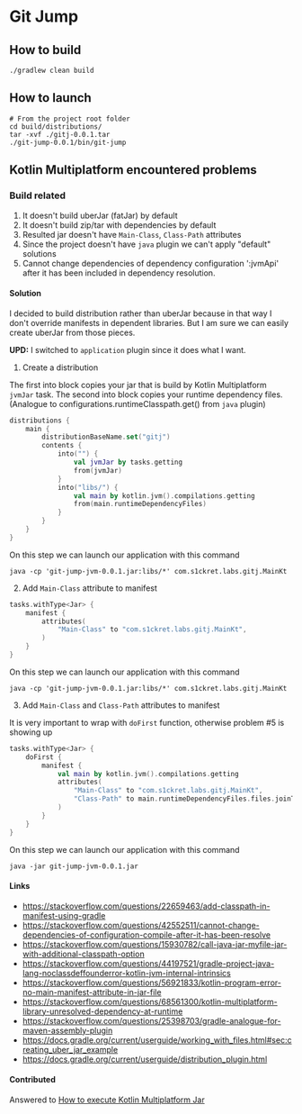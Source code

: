 # Git Jump

## How to build

```shell
./gradlew clean build
```

## How to launch

```shell
# From the project root folder
cd build/distributions/
tar -xvf ./gitj-0.0.1.tar
./git-jump-0.0.1/bin/git-jump
```

## Kotlin Multiplatform encountered problems

### Build related

1. It doesn't build uberJar (fatJar) by default
2. It doesn't build zip/tar with dependencies by default
3. Resulted jar doesn't have `Main-Class`, `Class-Path` attributes
4. Since the project doesn't have `java` plugin we can't apply "default" solutions
5. Cannot change dependencies of dependency configuration ':jvmApi' after it has been included in dependency resolution.

#### Solution

I decided to build distribution rather than uberJar because in that way I don't override manifests in dependent libraries.
But I am sure we can easily create uberJar from those pieces.

**UPD:** I switched to `application` plugin since it does what I want.

1. Create a distribution

The first into block copies your jar that is build by Kotlin Multiplatform `jvmJar` task.
The second into block copies your runtime dependency files. (Analogue to configurations.runtimeClasspath.get() from `java` plugin)

```kotlin
distributions {
    main {
        distributionBaseName.set("gitj")
        contents {
            into("") {
                val jvmJar by tasks.getting
                from(jvmJar)
            }
            into("libs/") {
                val main by kotlin.jvm().compilations.getting
                from(main.runtimeDependencyFiles)
            }
        }
    }
}
```

On this step we can launch our application with this command

```shell
java -cp 'git-jump-jvm-0.0.1.jar:libs/*' com.s1ckret.labs.gitj.MainKt
```

2. Add `Main-Class` attribute to manifest

```kotlin
tasks.withType<Jar> {
    manifest {
        attributes(
            "Main-Class" to "com.s1ckret.labs.gitj.MainKt",
        )
    }
}
```

On this step we can launch our application with this command

```shell
java -cp 'git-jump-jvm-0.0.1.jar:libs/*' com.s1ckret.labs.gitj.MainKt
```

3. Add `Main-Class` and `Class-Path` attributes to manifest

It is very important to wrap with `doFirst` function, otherwise problem #5 is showing up

```kotlin
tasks.withType<Jar> {
    doFirst {
        manifest {
            val main by kotlin.jvm().compilations.getting
            attributes(
                "Main-Class" to "com.s1ckret.labs.gitj.MainKt",
                "Class-Path" to main.runtimeDependencyFiles.files.joinToString(" ") { "libs/" + it.name }
            )
        }
    }
}
```

On this step we can launch our application with this command

```shell
java -jar git-jump-jvm-0.0.1.jar
```

#### Links

- https://stackoverflow.com/questions/22659463/add-classpath-in-manifest-using-gradle
- https://stackoverflow.com/questions/42552511/cannot-change-dependencies-of-configuration-compile-after-it-has-been-resolve
- https://stackoverflow.com/questions/15930782/call-java-jar-myfile-jar-with-additional-classpath-option
- https://stackoverflow.com/questions/44197521/gradle-project-java-lang-noclassdeffounderror-kotlin-jvm-internal-intrinsics
- https://stackoverflow.com/questions/56921833/kotlin-program-error-no-main-manifest-attribute-in-jar-file
- https://stackoverflow.com/questions/68561300/kotlin-multiplatform-library-unresolved-dependency-at-runtime
- https://stackoverflow.com/questions/25398703/gradle-analogue-for-maven-assembly-plugin
- https://docs.gradle.org/current/userguide/working_with_files.html#sec:creating_uber_jar_example
- https://docs.gradle.org/current/userguide/distribution_plugin.html

#### Contributed

Answered to [How to execute Kotlin Multiplatform Jar](https://stackoverflow.com/questions/73778977/how-to-execute-kotlin-multiplatform-jar)
